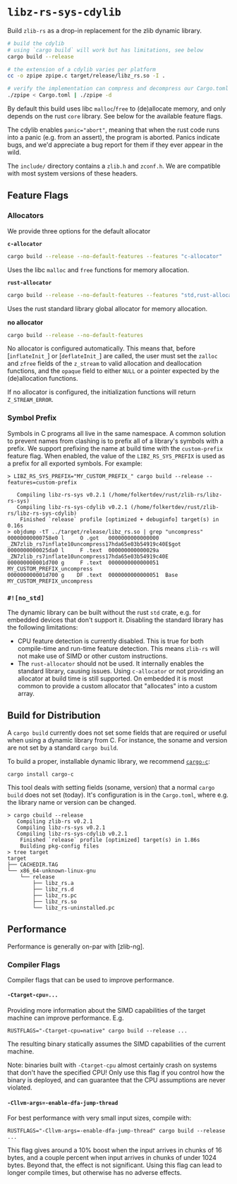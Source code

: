 # `libz-rs-sys-cdylib`

Build `zlib-rs` as a drop-in replacement for the zlib dynamic library.

```sh
# build the cdylib
# using `cargo build` will work but has limitations, see below
cargo build --release

# the extension of a cdylib varies per platform
cc -o zpipe zpipe.c target/release/libz_rs.so -I .

# verify the implementation can compress and decompress our Cargo.toml
./zpipe < Cargo.toml | ./zpipe -d
```

By default this build uses libc `malloc`/`free` to (de)allocate memory, and only depends on the rust `core` library.
See below for the available feature flags.

The cdylib enables `panic="abort"`, meaning that when the rust code runs into a panic (e.g. from an assert), the program is aborted.
Panics indicate bugs, and we'd appreciate a bug report for them if they ever appear in the wild.

The `include/` directory contains a `zlib.h` and `zconf.h`. We are compatible with most system versions of these headers.

## Feature Flags

### Allocators

We provide three options for the default allocator

**`c-allocator`**

```sh
cargo build --release --no-default-features --features "c-allocator"
```

Uses the libc `malloc` and `free` functions for memory allocation.

**`rust-allocator`**

```sh
cargo build --release --no-default-features --features "std,rust-allocator"
```
Uses the rust standard library global allocator for memory allocation.

**no allocator**

```sh
cargo build --release --no-default-features
```

No allocator is configured automatically. This means that, before [`inflateInit_`] or [`deflateInit_`] are called,
the user must set the `zalloc` and `zfree` fields of the `z_stream` to valid allocation and deallocation functions,
and the `opaque` field to either `NULL` or a pointer expected by the (de)allocation functions.

If no allocator is configured, the initialization functions will return `Z_STREAM_ERROR`.

### Symbol Prefix

Symbols in C programs all live in the same namespace. A common solution to prevent names from clashing is to prefix
all of a library's symbols with a prefix. We support prefixing the name at build time with the `custom-prefix` feature
flag. When enabled, the value of the `LIBZ_RS_SYS_PREFIX` is used as a prefix for all exported symbols. For example:

```ignore
> LIBZ_RS_SYS_PREFIX="MY_CUSTOM_PREFIX_" cargo build --release --features=custom-prefix

   Compiling libz-rs-sys v0.2.1 (/home/folkertdev/rust/zlib-rs/libz-rs-sys)
   Compiling libz-rs-sys-cdylib v0.2.1 (/home/folkertdev/rust/zlib-rs/libz-rs-sys-cdylib)
    Finished `release` profile [optimized + debuginfo] target(s) in 0.16s
> objdump -tT ../target/release/libz_rs.so | grep "uncompress"
00000000000758e0 l     O .got	0000000000000000              _ZN7zlib_rs7inflate10uncompress17hda65e03b54919c40E$got
0000000000025da0 l     F .text	000000000000029a              _ZN7zlib_rs7inflate10uncompress17hda65e03b54919c40E
000000000001d700 g     F .text	0000000000000051              MY_CUSTOM_PREFIX_uncompress
000000000001d700 g    DF .text	0000000000000051  Base        MY_CUSTOM_PREFIX_uncompress
```

### `#![no_std]`

The dynamic library can be built without the rust `std` crate, e.g. for embedded devices that don't support it. Disabling
the standard library has the following limitations:

- CPU feature detection is currently disabled. This is true for both compile-time and run-time feature detection.
    This means `zlib-rs` will not make use of SIMD or other custom instructions.
- The `rust-allocator` should not be used. It internally enables the standard library, causing issues. Using `c-allocator`
    or not providing an allocator at build time is still supported. On embedded it is most common to provide a custom allocator
    that "allocates" into a custom array.

## Build for Distribution

A `cargo build` currently does not set some fields that are required or useful when using a dynamic library from C.
For instance, the soname and version are not set by a standard `cargo build`.

To build a proper, installable dynamic library, we recommend [`cargo-c`](https://github.com/lu-zero/cargo-c):

```
cargo install cargo-c
```

This tool deals with setting fields (soname, version) that a normal `cargo build` does not set (today).
It's configuration is in the `Cargo.toml`, where e.g. the library name or version can be changed.

```
> cargo cbuild --release
   Compiling zlib-rs v0.2.1
   Compiling libz-rs-sys v0.2.1
   Compiling libz-rs-sys-cdylib v0.2.1
    Finished `release` profile [optimized] target(s) in 1.86s
    Building pkg-config files
> tree target
target
├── CACHEDIR.TAG
└── x86_64-unknown-linux-gnu
    └── release
        ├── libz_rs.a
        ├── libz_rs.d
        ├── libz_rs.pc
        ├── libz_rs.so
        └── libz_rs-uninstalled.pc
```

## Performance

Performance is generally on-par with [zlib-ng].

### Compiler Flags

Compiler flags that can be used to improve performance.

#### `-Ctarget-cpu=...`

Providing more information about the SIMD capabilities of the target machine can improve performance. E.g.

```
RUSTFLAGS="-Ctarget-cpu=native" cargo build --release ...
```

The resulting binary statically assumes the SIMD capabilities of the current machine.

Note: binaries built with `-Ctarget-cpu` almost certainly crash on systems that don't have the specified CPU! Only use this flag if you control how the binary is deployed, and can guarantee that the CPU assumptions are never violated.

#### `-Cllvm-args=-enable-dfa-jump-thread`

For best performance with very small input sizes, compile with:

```
RUSTFLAGS="-Cllvm-args=-enable-dfa-jump-thread" cargo build --release ...
```

This flag gives around a 10% boost when the input arrives in chunks of 16 bytes, and a couple percent when input arrives in chunks of under 1024 bytes. Beyond that, the effect is not significant. Using this flag can lead to longer compile times, but otherwise has no adverse effects.

